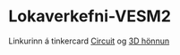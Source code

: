 # Lokaverkefni-VESM2


Linkurinn á tinkercard [Circuit](https://www.tinkercad.com/things/eloDKprMF5J-lokaverkefni/editel) og [3D hönnun](https://www.tinkercad.com/things/2lKMKxGP0hN-bill-box/edit)
